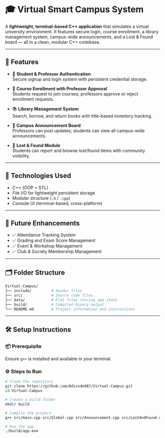 # 🎓 Virtual Smart Campus System

A **lightweight, terminal-based C++ application** that simulates a virtual university environment. It features secure login, course enrollment, a library management system, campus-wide announcements, and a Lost & Found board — all in a clean, modular C++ codebase.

---

## 🚀 Features

- 🔐 **Student & Professor Authentication**  
  Secure signup and login system with persistent credential storage.

- 📘 **Course Enrollment with Professor Approval**  
  Students request to join courses; professors approve or reject enrollment requests.

- 📚 **Library Management System**  
  Search, borrow, and return books with title-based inventory tracking.

- 📢 **Campus Announcement Board**  
  Professors can post updates; students can view all campus-wide announcements.

- 🎒 **Lost & Found Module**  
  Students can report and browse lost/found items with community visibility.

---

## 🧠 Technologies Used

- C++ (OOP + STL)
- File I/O for lightweight persistent storage
- Modular structure (`.h` / `.cpp`)
- Console UI (terminal-based, cross-platform)

---

## 🌱 Future Enhancements

- ✅ Attendance Tracking System
- ✅ Grading and Exam Score Management
- ✅ Event & Workshop Management
- ✅ Club & Society Membership Management

---

## 🗂️ Folder Structure

```bash
Virtual-Campus/
├── include/         # Header files
├── src/             # Source code files
├── data/            # Flat files storing app state
├── build/           # Compiled binary output
└── README.md        # Project information and instructions

```

---

## 🛠️ Setup Instructions

### 📦 Prerequisite

Ensure `g++` is installed and available in your terminal.

### ⚙️ Steps to Run

```bash
# Clone the repository
git clone https://github.com/Adicode987/Virtual-Campus.git
cd Virtual-Campus

# Create a build folder
mkdir build

# Compile the project
g++ src/main.cpp src/Global.cpp src/Announcement.cpp src/LostAndFound.cpp -Iinclude -o build/app.exe

# Run the app
./build/app.exe
```
